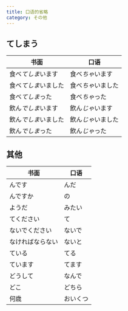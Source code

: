 ```yaml
---
title: 口语的省略
category: その他
---
```


## てしまう

| 书面                 | 口语               |
| -------------------- | ------------------ |
| 食べ*てしま*います   | 食べ*ちゃ*います   |
| 食べ*てしま*いました | 食べ*ちゃ*いました |
| 食べ*てしま*った     | 食べ*ちゃ*った     |
| 飲ん*でしま*います   | 飲ん*じゃ*います   |
| 飲ん*でしま*いました | 飲ん*じゃ*いました |
| 飲ん*でしま*った     | 飲ん*じゃ*った     |

## 其他

| 书面             | 口语     |
| ---------------- | -------- |
| んです           | んだ     |
| んですか         | の       |
| ようだ           | みたい   |
| てください       | て       |
| ないでください   | ないで   |
| なければならない | ないと   |
| ている           | てる     |
| ています         | てます   |
| どうして         | なんで   |
| どこ             | どちら   |
| 何歳             | おいくつ |
